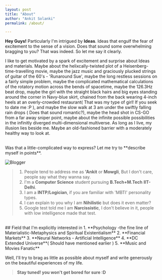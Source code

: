 ```yaml
---
layout: post
title: "About"
author: "Ankit Solanki"
permalink: /about/

---
```



**Hey Guys!** Particularly I'm intrigued by **Ideas**. Ideas that engulf the fear of excitement to the sense of a vision. Does that sound some overwhelming bragging to you? That was indeed. So let me say it clearly.


I like to get motivated by a spark of excitement and surprise about Ideas and materials. Maybe about the helixcally-twisted plot of a Heisenberg-time-travelling movie, maybe the jazz music and graciously plucked strings of guitar of the 60's - 'Runaround Sue', maybe the long restless sessions on a fairly simple problem, maybe the complicated mathematical calculations of the rotatory motion across the bends of spacetime, maybe the 126.3Hz beat drop, maybe the girl with the straight black hairs and big eyes standing around the corner in Navy-blue skirt, chained from the back wearing 4-inch heels at an overly-crowded restaurant( That was my type of girl! If you seek to date me :P ), and maybe the slow walk at 3 am under the swiftly falling rain drops ( Does that sound romantic?), maybe the head shot in CS-GO from a far away sniper point, maybe about the infinite possible possibilities in the infinitly diverged multi-dimensional multiverse. As long as I live, my illusion lies beside me. Maybe an old-fashioned barrier with a moderately healthy way to look at.

<br>
Was that a little-complicated way to express? Let me try to **describe myself in points**.

![Blogger](https://raw.githubusercontent.com/techcentaur/tale/master/img/ankit.png "Blogger")

> 1. People tend to address me as **'Ankit** or **Mowgli**, But I don't care, people say what they wanna say. 
> 2. I'm a **Computer Science** student pursuing **B.Tech+M.Tech** **IIT-Delhi**. 
>3. I am a **INTP/Logician**, if you are familiar with 'MBTI' personality types.
> 4. I can explain to you why I am **Nihilistic** but does it even matter?
>5. Google test told me I am **Narcissistic**, I don't believe in it, people with low intelligence made that test. 

<br>
## Field that I'm explicitly interested in
1. **Psychology -the fine line of Materialistic-Metaphysics and Spiritual Existentialism**
2. **Financial Markets**
3. **Neural Networks - Artificial Intelligence**
4. **DC Extended Universe**( Should have mentioned earlier )
5. **Music and Movies Fanatic**


Well, I'll try to brag as little as possible about myself and write generously on the beautiful experiences of my life.

>**Stay tuned! you won't get bored for sure :D**
